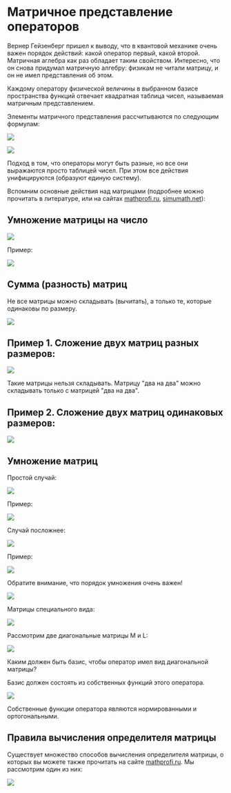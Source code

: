 # Матричное представление операторов

Вернер Гейзенберг пришел к выводу, что в квантовой механике очень важен порядок действий: какой оператор первый, какой второй. Матричная аглебра как раз обладает таким свойством. Интересно, что он снова придумал матричную алгебру: физикам не читали матрицу, и он не имел представления об этом.

Каждому оператору физической величины в выбранном базисе пространства функций отвечает квадратная таблица чисел, называемая матричным представлением.

Элементы матричного представления рассчитываются по следующим формулам:

![](../images/kvh/matrichnoe-predstavlenie-operatorov/matrica_clip_image001.png)

![](../images/kvh/matrichnoe-predstavlenie-operatorov/matrica_clip_image001_0000.png)

Подход в том, что операторы могут быть разные, но все они выражаются просто таблицей чисел. При этом все действия унифицируются (образуют единую систему).

Вспомним основные действия над матрицами (подробнее можно прочитать в литературе, или на сайтах [mathprofi.ru](http://www.mathprofi.ru/deistviya_s_matricami.html), [simumath.net](http://www.simumath.net/library/book.html?code=Matr_Alg_introduction)):

## Умножение матрицы на число

![](../images/kvh/matrichnoe-predstavlenie-operatorov/matrica_clip_image001_0001.png)

Пример:

![](../images/kvh/matrichnoe-predstavlenie-operatorov/matrica_clip_image001_0002.png)

## Сумма (разность) матриц

Не все матрицы можно складывать (вычитать), а только те, которые одинаковы по размеру.

![](../images/kvh/matrichnoe-predstavlenie-operatorov/matrica_clip_image001_0003.png)

## Пример 1. Сложение двух матриц разных размеров:

![](../images/kvh/matrichnoe-predstavlenie-operatorov/matrica_clip_image001_0005.png)

Такие матрицы нельзя складывать. Матрицу "два на два" можно складывать только с матрицей "два на два".

## Пример 2. Сложение двух матриц одинаковых размеров:

![](../images/kvh/matrichnoe-predstavlenie-operatorov/matrica_clip_image001_0006.png)

## Умножение матриц

Простой случай:

![](../images/kvh/matrichnoe-predstavlenie-operatorov/matrica_clip_image001_0007.png)

Пример:

![](../images/kvh/matrichnoe-predstavlenie-operatorov/matrica_clip_image001_0009.png)

Случай посложнее:

![](../images/kvh/matrichnoe-predstavlenie-operatorov/matrica_clip_image001_0010.png)

Пример:

![](../images/kvh/matrichnoe-predstavlenie-operatorov/matrica_clip_image001_0012.png)

Обратите внимание, что порядок умножения очень важен!

![](../images/kvh/matrichnoe-predstavlenie-operatorov/matrica_clip_image001_0015.png)

Матрицы специального вида:

![](../images/kvh/matrichnoe-predstavlenie-operatorov/matrica_clip_image001_0016.png)

Рассмотрим две диагональные матрицы M и L:

![](../images/kvh/matrichnoe-predstavlenie-operatorov/matrica_clip_image001_0017.png)

Каким должен быть базис, чтобы оператор имел вид диагональной матрицы?

Базис должен состоять из собственных функций этого оператора.

![](../images/kvh/matrichnoe-predstavlenie-operatorov/matrica_clip_image001_0019.png)

Собственные функции оператора являются нормированными и ортогональными.

## Правила вычисления определителя матрицы

Существует множество способов вычисления определителя матрицы, о которых вы можете также прочитать на сайте [mathprofi.ru](http://www.mathprofi.ru/kak_vychislit_opredelitel.html). Мы рассмотрим один из них:

![](../images/kvh/matrichnoe-predstavlenie-operatorov/matrica_clip_image001_0021.png)

